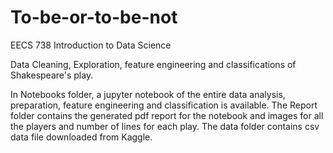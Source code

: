 # To-be-or-to-be-not
EECS 738 Introduction to Data Science

Data Cleaning, Exploration, feature engineering and classifications of Shakespeare's play.

In Notebooks folder, a jupyter notebook of the entire data analysis, preparation, feature engineering and classification is available.
The Report folder contains the generated pdf report for the notebook and images for all the players and number of lines for each play.
The data folder contains csv data file downloaded from Kaggle.
